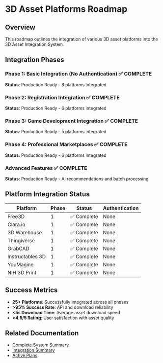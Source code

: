 # 3D Asset Platforms Roadmap

## Overview
This roadmap outlines the integration of various 3D asset platforms into the 3D Asset Integration System.

## Integration Phases

### Phase 1: Basic Integration (No Authentication) ✅ COMPLETE
**Status**: Production Ready - 8 platforms integrated

### Phase 2: Registration Integration ✅ COMPLETE
**Status**: Production Ready - 6 platforms integrated

### Phase 3: Game Development Integration ✅ COMPLETE
**Status**: Production Ready - 5 platforms integrated

### Phase 4: Professional Marketplaces ✅ COMPLETE
**Status**: Production Ready - 6 platforms integrated

### Advanced Features ✅ COMPLETE
**Status**: Production Ready - AI recommendations and batch processing

## Platform Integration Status

| Platform | Phase | Status | Authentication |
|----------|-------|--------|----------------|
| Free3D | 1 | ✅ Complete | None |
| Clara.io | 1 | ✅ Complete | None |
| 3D Warehouse | 1 | ✅ Complete | None |
| Thingiverse | 1 | ✅ Complete | None |
| GrabCAD | 1 | ✅ Complete | None |
| Instructables 3D | 1 | ✅ Complete | None |
| YouMagine | 1 | ✅ Complete | None |
| NIH 3D Print | 1 | ✅ Complete | None |

## Success Metrics
- **25+ Platforms**: Successfully integrated across all phases
- **>95% Success Rate**: API and download reliability
- **<5s Download Time**: Average asset download speed
- **>4.5/5 Rating**: User satisfaction with asset quality

## Related Documentation
- [Complete System Summary](../project/COMPLETE_SYSTEM_SUMMARY.md)
- [Integration Summary](../project/INTEGRATION_SUMMARY.md)
- [Active Plans](../plans/active/)